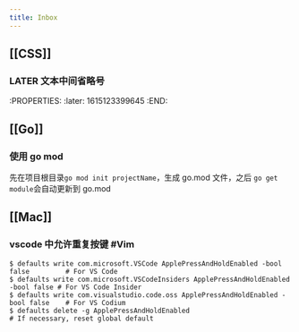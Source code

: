 ```yaml
---
title: Inbox
---
```


## [[CSS]]
### LATER 文本中间省略号
:PROPERTIES:
:later: 1615123399645
:END:
## [[Go]]
### 使用 go mod
先在项目根目录`go mod init projectName`，生成 go.mod 文件，之后 `go get module`会自动更新到 go.mod
## [[Mac]]
### vscode 中允许重复按键 #Vim
```
$ defaults write com.microsoft.VSCode ApplePressAndHoldEnabled -bool false         # For VS Code
$ defaults write com.microsoft.VSCodeInsiders ApplePressAndHoldEnabled -bool false # For VS Code Insider
$ defaults write com.visualstudio.code.oss ApplePressAndHoldEnabled -bool false    # For VS Codium
$ defaults delete -g ApplePressAndHoldEnabled                                      # If necessary, reset global default
```
